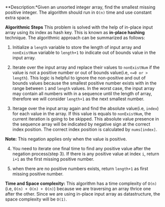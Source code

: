 **Description:*Given an unsorted integer array, find the smallest missing positive integer. The algorithm should run in `O(n)` time and use constant extra space.

**Algorithmic Steps**
This problem is solved with the help of in-place input array using its index as hash key. This is known as **in-place hashing** technique. The algorithmic approach can be summarized as follows:

1. Initialize a `length` variable to store the length of input array and `nonExistNum` variable to `length+1` to indicate out of bounds value in the input array.

2. Iterate over the input array and replace their values to `nonExistNum` if the value is not a positive number or out of bounds value(i.e, `<=0 or > length`). This logic is helpful to ignore the non-positive and out of bounds values because the smallest positive number exists with in the range between `1` and `length` values. In the worst case, the input array may contain all numbers with in a sequence until the length of array, therefore we will consider `length+1` as the next smallest number.

3. Iterage over the input array again and find the absolute value(i.e, `index`) for each value in the array. If this value is equals to `nonExistNum`, the current iteration is going to be skipped. This absolute value presence in the sequence array will be indicated by negative sign at the correct index position. The correct index position is calculated by `nums[index]`. 
 
 **Note:** This negation applies only when the value is positive.

4. You need to iterate one final time to find any positive value after the negation process(step 3). If there is any positive value at index `i`, return `i+1` as the first missing positive number.

5. when there are no positive numbers exists, return `length+1` as first missing positive number.


**Time and Space complexity:**
This algorithm has a time complexity of `O(n)`(i.e, `O(n) + O(n) + O(n)`) because we are traversing an array thrice one after the other. 
Since we are using in-place input array as datastructure, the space complexity will be `O(1)`.